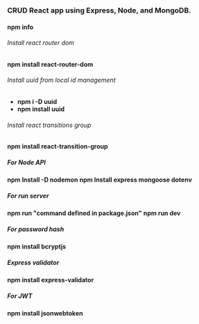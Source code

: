 ### CRUD React app using Express, Node, and MongoDB.

#### npm info
###### Install react router dom
**npm install react-router-dom**

###### Install uuid from local id management
- **npm i -D uuid**
- **npm install uuid**

###### Install react transitions group
**npm install react-transition-group**


##### For Node API
**npm Install -D nodemon**
**npm Install express mongoose dotenv**

##### For run server
**npm run "command defined in package.json"**
**npm run dev**

##### For password hash
**npm install bcryptjs**

##### Express validator
**npm install express-validator**

##### For JWT
**npm install jsonwebtoken**
